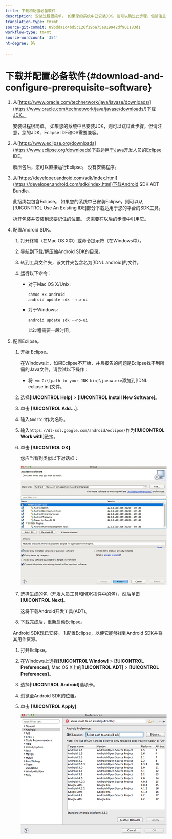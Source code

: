 ```yaml
---
title: 下载和配置必备软件
description: 安装过程很简单。 如果您的系统中已安装JDK，则可以跳过此步骤，但请注意，您的JDK、Eclipse IDE和OS需要兼容。
translation-type: tm+mt
source-git-commit: 89bdda1d4bd5c126f19ba75a819942df901183d1
workflow-type: tm+mt
source-wordcount: '354'
ht-degree: 0%

---
```



# 下载并配置必备软件{#download-and-configure-prerequisite-software}

1. 从[https://www.oracle.com/technetwork/java/javase/downloads/](https://www.oracle.com/technetwork/java/javase/downloads/)下载JDK。

   安装过程很简单。 如果您的系统中已安装JDK，则可以跳过此步骤，但请注意，您的JDK、Eclipse IDE和OS需要兼容。
1. 从[https://www.eclipse.org/downloads](https://www.eclipse.org/downloads)下载适用于Java开发人员的Eclipse IDE。

   解压包后，您可以直接运行Eclipse。 没有安装程序。
1. 从[https://developer.android.com/sdk/index.html](https://developer.android.com/sdk/index.html)下载Android SDK ADT Bundle。

   此捆绑包包含Eclipse。 如果您的系统中已安装Eclipse，则可以从[!UICONTROL Use An Existing IDE]部分下载适用于您的平台的SDK工具。

   拆开包装并安装到您要记住的位置。 您需要在以后的步骤中引用它。
1. 配置Android SDK。
   1. 打开终端（在Mac OS X中）或命令提示符（在Windows中）。
   1. 导航到下载/解压缩Android SDK的目录。
   1. 转到工具文件夹，该文件夹包含名为[!DNL android]的文件。
   1. 运行以下命令：

      * 对于Mac OS X/Unix:

         ```
         chmod +x android 
         android update sdk --no-ui
         ```

      * 对于Windows:

         ```
         android update sdk --no-ui
         ```

         此过程需要一段时间。

1. 配置Eclipse。
   1. 开始 Eclipse。

      在Windows上，如果Eclipse不开始，并且报告的问题是Eclipse找不到所需的Java文件，请尝试以下操作：

      * 将`-vm C:\[path to your JDK bin]\javaw.exe`添加到[!DNL eclipse.ini]文件。
   1. 选择&#x200B;**[!UICONTROL Help]** > **[!UICONTROL Install New Software]**。
   1. 单击 **[!UICONTROL Add...]**.
   1. 输入`Android`作为名称。
   1. 输入`https://dl-ssl.google.com/android/eclipse/`作为&#x200B;**[!UICONTROL Work with]**&#x200B;链接。
   1. 单击 **[!UICONTROL OK]**.

      您应当看到类似以下对话框：

      ![](assets/available_software.jpg)

   1. 选择生成的包（开发人员工具和NDK插件中的包），然后单击&#x200B;**[!UICONTROL Next]**。

      这将下载Android开发工具(ADT)。
   1. 下载完成后，重新启动Eclipse。

   Android SDK现已安装。 1.配置Eclipse，以便它能够找到Android SDK并将其用作资源。
   1. 打开Eclipse。
   1. 在Windows上选择&#x200B;**[!UICONTROL Window]** > **[!UICONTROL Preferences]**; Mac OS X上的&#x200B;**[!UICONTROL ADT]** > **[!UICONTROL Preferences]**。
   1. 选择&#x200B;**[!UICONTROL Android]**&#x200B;选项卡。
   1. 浏览至Android SDK的位置。
   1. 单击 **[!UICONTROL Apply]**.

      ![步骤结果](assets/ss2.jpg)


